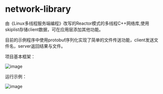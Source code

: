 # network-library

由《Linux多线程服务端编程》改写的Reactor模式的多线程C++网络库,使用skiplist存储client数据，可在应用层添加其他功能。

目前的示例程序中使用protobuf序列化实现了简单的文件传送功能，client发送文件名，server返回结果与文件。

项目基本框架：

![image](https://github.com/nanjingu/network-library/blob/master/%E6%A1%86%E6%9E%B6.PNG)

运行示例：

![image](https://github.com/nanjingu/network-library/blob/master/example.PNG)
